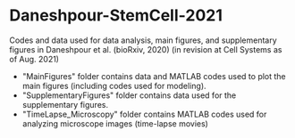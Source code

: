 # Daneshpour-StemCell-2021
Codes and data used for data analysis, main figures, and supplementary figures in Daneshpour et al. (bioRxiv, 2020)
(in revision at Cell Systems as of Aug. 2021)

- "MainFigures" folder contains data and MATLAB codes used to plot the main figures (including codes used for modeling).
- "SupplementaryFigures" folder contains data used for the supplementary figures.
- "TimeLapse_Microscopy" folder contains MATLAB codes used for analyzing microscope images (time-lapse movies)
